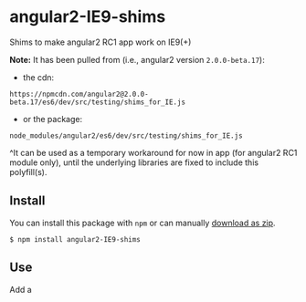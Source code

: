 angular2-IE9-shims
==================

Shims to make angular2 RC1 app work on IE9(+)

**Note:** It has been pulled from (i.e., angular2 version `2.0.0-beta.17`): 

- the cdn:

`https://npmcdn.com/angular2@2.0.0-beta.17/es6/dev/src/testing/shims_for_IE.js`

- or the package:

`node_modules/angular2/es6/dev/src/testing/shims_for_IE.js`

^It can be used as a temporary workaround for now in app (for angular2 RC1 module only), until the underlying libraries are fixed to include this polyfill(s).


## Install

You can install this package with `npm` or can manually [download as zip](https://github.com/narainsagar/angular2-ie9-shims/archive/master.zip).

```
$ npm install angular2-IE9-shims
```

## Use

Add a <script> to your `index.html`:

```html
  <script src="/path/to/angular2-ie9-shims/shims_for_IE.dev.js"></script>
```
OR

```html
  <script src="/path/to/angular2-ie9-shims/shims_for_IE.prod.js"></script>
```

## License

MIT in [LICENSE](/LICENSE) file.
